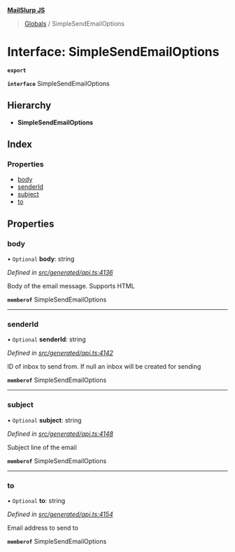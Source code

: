 **[MailSlurp JS](../README.md)**

> [Globals](../README.md) / SimpleSendEmailOptions

# Interface: SimpleSendEmailOptions

**`export`** 

**`interface`** SimpleSendEmailOptions

## Hierarchy

* **SimpleSendEmailOptions**

## Index

### Properties

* [body](simplesendemailoptions.md#body)
* [senderId](simplesendemailoptions.md#senderid)
* [subject](simplesendemailoptions.md#subject)
* [to](simplesendemailoptions.md#to)

## Properties

### body

• `Optional` **body**: string

*Defined in [src/generated/api.ts:4136](https://github.com/mailslurp/mailslurp-client/blob/a36d929/src/generated/api.ts#L4136)*

Body of the email message. Supports HTML

**`memberof`** SimpleSendEmailOptions

___

### senderId

• `Optional` **senderId**: string

*Defined in [src/generated/api.ts:4142](https://github.com/mailslurp/mailslurp-client/blob/a36d929/src/generated/api.ts#L4142)*

ID of inbox to send from. If null an inbox will be created for sending

**`memberof`** SimpleSendEmailOptions

___

### subject

• `Optional` **subject**: string

*Defined in [src/generated/api.ts:4148](https://github.com/mailslurp/mailslurp-client/blob/a36d929/src/generated/api.ts#L4148)*

Subject line of the email

**`memberof`** SimpleSendEmailOptions

___

### to

• `Optional` **to**: string

*Defined in [src/generated/api.ts:4154](https://github.com/mailslurp/mailslurp-client/blob/a36d929/src/generated/api.ts#L4154)*

Email address to send to

**`memberof`** SimpleSendEmailOptions
